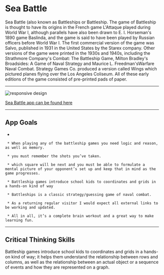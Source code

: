 # Sea Battle

Sea Battle (also known as Battleships or Battleship. The game of Battleship is thought to have its origins in the French game L'Attaque played during World War I, although parallels have also been drawn to E. I. Horseman's 1890 game Baslinda, and the game is said to have been played by Russian officers before World War I.  The first commercial version of the game was Salvo, published in 1931 in the United States by the Starex company. Other versions of the game were printed in the 1930s and 1940s, including the Strathmore Company's Combat: The Battleship Game, Milton Bradley's Broadsides: A Game of Naval Strategy and Maurice L. Freedman'sWarfare Naval Combat. Strategy Games Co. produced a version called Wings which pictured planes flying over the Los Angeles Coliseum. All of these early editions of the game consisted of pre-printed pads of paper.

---

![responsive design]()


 [Sea Battle app can be found here ]()

---
  App Goals
---

   *

     * When playing any of the battleship games you need logic and reason, as well as memory.

     * you must remember the shots you’ve taken.

     * which square will be next and you must be able to formulate a mental picture of your opponent’s set up and keep that in mind as the game progresses.

     * Battleship games introduce school kids to coordinates and grids in a hands-on kind of way

     * Battleships is a classic strategy/guessing game of naval combat.

     * As a returning regular visitor I would expect all external links to be working and updated.

     * All in all, it’s a complete brain workout and a great way to make learning fun.

___

Critical Thinking Skills
---
 Battleship games introduce school kids to coordinates and grids in a hands-on kind of way; it helps them understand the relationship between rows and columns, as well as the relationship between an actual object or a sequence of events and how they are represented on a graph.